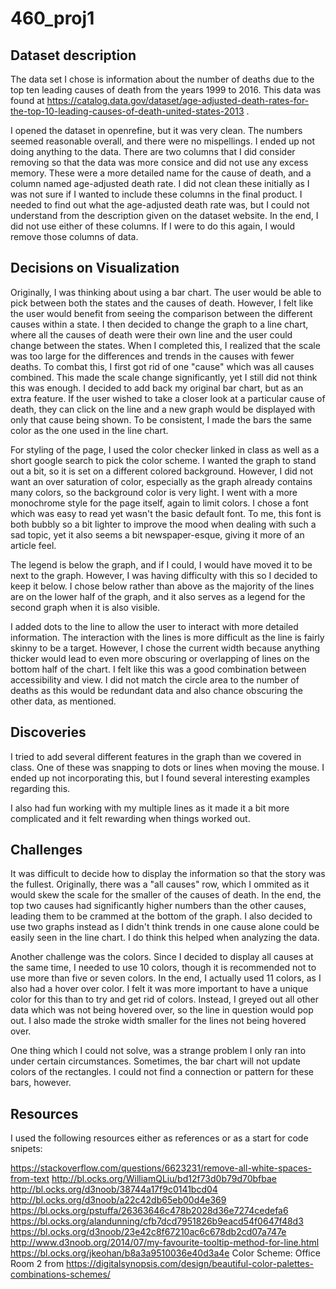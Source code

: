 # 460_proj1

## Dataset description

The data set I chose is information about the number of deaths due to the top ten leading causes of death from the years 1999 to 2016. This data was found at https://catalog.data.gov/dataset/age-adjusted-death-rates-for-the-top-10-leading-causes-of-death-united-states-2013 .

I opened the dataset in openrefine, but it was very clean. The numbers seemed reasonable overall, and there were no mispellings. I ended up not doing anything to the data. There are two columns that I did consider removing so that the data was more consice and did not use any excess memory. These were a more detailed name for the cause of death, and a column named age-adjusted death rate. I did not clean these initially as I was not sure if I wanted to include these columns in the final product. I needed to find out what the age-adjusted death rate was, but I could not understand from the description given on the dataset website. In the end, I did
not use either of these columns. If I were to do this again, I would remove those columns of data. 

## Decisions on Visualization

Originally, I was thinking about using a bar chart. The user would be able to pick between both the states and the causes of death. However, I felt like the user would benefit from seeing the comparison between the different causes within a state. I then decided to change the graph to a line chart, where all the causes of death were their own line and the user could change between the states. When I completed this, I realized that the scale was too large for the differences and trends in the causes with fewer deaths. To combat this, I first got rid of one "cause" which was all causes combined. This made the scale change significantly, yet I still did not think this was enough. I decided to add back my original bar chart, but as an extra feature. If the user wished to take a closer look at a particular cause of death, they can click on the line and a new graph would be displayed with only that cause being shown. To be consistent, I made the bars the same color as the one used in the line chart.  

For styling of the page, I used the color checker linked in class as well as a short google search to pick the color scheme. I wanted the graph to stand out a bit, so it is set on a different colored background. However, I did not want an over saturation of color, especially as the graph already contains many colors, so the background color is very light. I went with a more monochrome style for the page itself, again to limit colors. I chose a font which was easy to read yet wasn't the basic default font. To me, this font is both bubbly so a bit lighter to improve the mood when dealing with such a sad topic, yet it also seems a bit newspaper-esque, giving it more of an article feel. 

The legend is below the graph, and if I could, I would have moved it to be next to the graph. However, I was having difficulty with this so I decided to keep it below. I chose below rather than above as the majority of the lines are on the lower half of the graph, and it also serves as a legend for the second graph when it is also visible. 

I added dots to the line to allow the user to interact with more detailed information. The interaction with the lines is more difficult as the line is fairly skinny to be a target. However, I chose the current width because anything thicker would lead to even more obscuring or overlapping of lines on the bottom half of the chart. I felt like this was a good combination between accessibility and view. I did not match the circle area to the number of deaths as this would be redundant data and also chance obscuring the other data, as mentioned. 

## Discoveries 

I tried to add several different features in the graph than we covered in class. One of these was snapping to dots or lines when moving the mouse. I ended up not incorporating this, but I found several interesting examples regarding this.

I also had fun working with my multiple lines as it made it a bit more complicated and it felt rewarding when things worked out. 

## Challenges

It was difficult to decide how to display the information so that the story was the fullest. Originally, there was a "all causes" row, which I ommited as it would skew the scale for the smaller of the causes of death. In the end, the top two causes had significantly higher numbers than the other causes, leading them to be crammed at the bottom of the graph. I also decided to use two graphs instead as I didn't think trends in one cause alone could be easily seen in the line chart. I do think this helped when analyzing the data.

Another challenge was the colors. Since I decided to display all causes at the same time, I needed to use 10 colors, though it is recommended not to use more than five or seven colors. In the end, I actually used 11 colors, as I also had a hover over color. I felt it was more important to have a unique color for this than to try and get rid of colors. Instead, I greyed out all other data which was not being hovered over, so the line in question would pop out. I also made the stroke width smaller for the lines not being hovered over. 

One thing which I could not solve, was a strange problem I only ran into under certain circumstances. Sometimes, the bar chart will not update colors of the rectangles. I could not find a connection or pattern for these bars, however. 

## Resources

I used the following resources either as references or as a start for code snipets: 

https://stackoverflow.com/questions/6623231/remove-all-white-spaces-from-text
http://bl.ocks.org/WilliamQLiu/bd12f73d0b79d70bfbae
http://bl.ocks.org/d3noob/38744a17f9c0141bcd04
http://bl.ocks.org/d3noob/a22c42db65eb00d4e369
https://bl.ocks.org/pstuffa/26363646c478b2028d36e7274cedefa6
https://bl.ocks.org/alandunning/cfb7dcd7951826b9eacd54f0647f48d3
https://bl.ocks.org/d3noob/23e42c8f67210ac6c678db2cd07a747e
http://www.d3noob.org/2014/07/my-favourite-tooltip-method-for-line.html
https://bl.ocks.org/jkeohan/b8a3a9510036e40d3a4e
Color Scheme: Office Room 2 from https://digitalsynopsis.com/design/beautiful-color-palettes-combinations-schemes/
